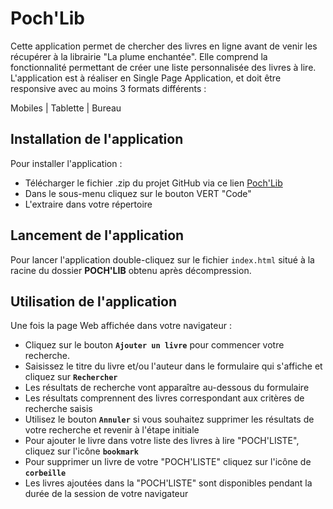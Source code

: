 # Poch'Lib

Cette application permet de chercher des livres en ligne avant de venir les récupérer à la
librairie "La plume enchantée". Elle comprend la fonctionnalité permettant de créer une liste personnalisée des livres à lire.
L'application est à réaliser en Single Page Application, et doit être responsive avec au moins 3 formats différents :

Mobiles | Tablette | Bureau

## Installation de l'application

Pour installer l'application :

- Télécharger le fichier .zip du projet GitHub via ce lien [Poch'Lib]()
- Dans le sous-menu cliquez sur le bouton VERT "Code"
- L'extraire dans votre répertoire

## Lancement de l'application

Pour lancer l'application double-cliquez sur le fichier `index.html` situé à la racine du dossier **POCH'LIB** obtenu après décompression.

## Utilisation de l'application

Une fois la page Web affichée dans votre navigateur :

- Cliquez sur le bouton **`Ajouter un livre`** pour commencer votre recherche.
- Saisissez le titre du livre et/ou l'auteur dans le formulaire qui s'affiche et cliquez sur **`Rechercher`**
- Les résultats de recherche vont apparaître au-dessous du formulaire
- Les résultats comprennent des livres correspondant aux critères de recherche saisis
- Utilisez le bouton **`Annuler`** si vous souhaitez supprimer les résultats de votre recherche et revenir à l'étape initiale
- Pour ajouter le livre dans votre liste des livres à lire "POCH'LISTE", cliquez sur l'icône **`bookmark`**
- Pour supprimer un livre de votre "POCH'LISTE" cliquez sur l'icône de **`corbeille`**
- Les livres ajoutées dans la "POCH'LISTE" sont disponibles pendant la durée de la session de votre navigateur
